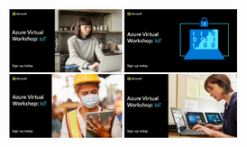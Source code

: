 <img src="Azure Virtual Workshop_1920x1080_1 copy.jpg" alt="alt text" width="200"/>
<img src="Azure Virtual Workshop_1920x1080_2 copy.jpg" alt="alt text" width="200"/>
<img src="Azure Virtual Workshop_1920x1080_3 copy.jpg" alt="alt text" width="200"/>
<img src="Azure Virtual Workshop_1920x1080_4 copy.jpg" alt="alt text" width="200"/>